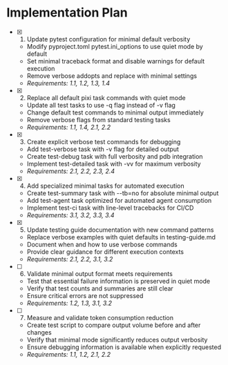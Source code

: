 # Implementation Plan

- [x] 1. Update pytest configuration for minimal default verbosity
  - Modify pyproject.toml pytest.ini_options to use quiet mode by default
  - Set minimal traceback format and disable warnings for default execution
  - Remove verbose addopts and replace with minimal settings
  - _Requirements: 1.1, 1.2, 1.3, 1.4_

- [x] 2. Replace all default pixi task commands with quiet mode
  - Update all test tasks to use -q flag instead of -v flag
  - Change default test commands to minimal output immediately
  - Remove verbose flags from standard testing tasks
  - _Requirements: 1.1, 1.4, 2.1, 2.2_

- [x] 3. Create explicit verbose test commands for debugging
  - Add test-verbose task with -v flag for detailed output
  - Create test-debug task with full verbosity and pdb integration
  - Implement test-detailed task with -vv for maximum verbosity
  - _Requirements: 2.1, 2.2, 2.3, 2.4_

- [x] 4. Add specialized minimal tasks for automated execution
  - Create test-summary task with --tb=no for absolute minimal output
  - Add test-agent task optimized for automated agent consumption
  - Implement test-ci task with line-level tracebacks for CI/CD
  - _Requirements: 3.1, 3.2, 3.3, 3.4_

- [x] 5. Update testing guide documentation with new command patterns
  - Replace verbose examples with quiet defaults in testing-guide.md
  - Document when and how to use verbose commands
  - Provide clear guidance for different execution contexts
  - _Requirements: 2.1, 2.2, 3.1, 3.2_

- [ ] 6. Validate minimal output format meets requirements
  - Test that essential failure information is preserved in quiet mode
  - Verify that test counts and summaries are still clear
  - Ensure critical errors are not suppressed
  - _Requirements: 1.2, 1.3, 3.1, 3.2_

- [ ] 7. Measure and validate token consumption reduction
  - Create test script to compare output volume before and after changes
  - Verify that minimal mode significantly reduces output verbosity
  - Ensure debugging information is available when explicitly requested
  - _Requirements: 1.1, 1.2, 2.1, 2.2_